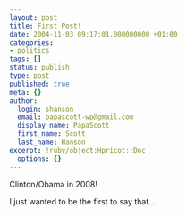 ```yaml
---
layout: post
title: First Post!
date: 2004-11-03 09:17:01.000000000 +01:00
categories:
- politics
tags: []
status: publish
type: post
published: true
meta: {}
author:
  login: shanson
  email: papascott-wp@gmail.com
  display_name: PapaScott
  first_name: Scott
  last_name: Hanson
excerpt: !ruby/object:Hpricot::Doc
  options: {}
---
```

<p>Clinton/Obama in 2008!</p>
<p>I just wanted to be the first to say that...</p>
